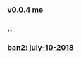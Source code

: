 
### [v0.0.4](https://github.com/littleflute/DAY-IN-PHOTOS/edit/master/files/readme.md) [me](https://littleflute.github.io/DAY-IN-PHOTOS/files)
### [..](..)
### [ban2: july-10-2018](https://www.voanews.com/a/july-10-2018-day-in-photos/4476859.html)
